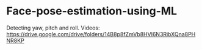 # Face-pose-estimation-using-ML
Detecting yaw, pitch and roll.
Videos: https://drive.google.com/drive/folders/14B8p8fZmVb8HVI6N3RibXQna8PHNR8KP
